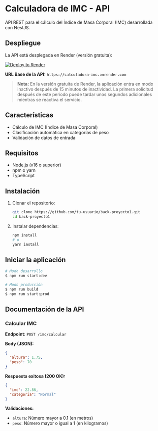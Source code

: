 # Calculadora de IMC - API

API REST para el cálculo del Índice de Masa Corporal (IMC) desarrollada con NestJS.

## Despliegue

La API está desplegada en Render (versión gratuita):

[![Deploy to Render](https://render.com/images/deploy-to-render-button.svg)](https://render.com/deploy?repo=https://github.com/tu-usuario/back-proyecto1)

**URL Base de la API:** `https://calculadora-imc.onrender.com`

> **Nota:** En la versión gratuita de Render, la aplicación entra en modo inactivo después de 15 minutos de inactividad. La primera solicitud después de este período puede tardar unos segundos adicionales mientras se reactiva el servicio.

## Características

- Cálculo de IMC (Índice de Masa Corporal)
- Clasificación automática en categorías de peso
- Validación de datos de entrada

## Requisitos

- Node.js (v16 o superior)
- npm o yarn
- TypeScript

## Instalación

1. Clonar el repositorio:
   ```bash
   git clone https://github.com/tu-usuario/back-proyecto1.git
   cd back-proyecto1
   ```

2. Instalar dependencias:
   ```bash
   npm install
   # o
   yarn install
   ```

## Iniciar la aplicación

```bash
# Modo desarrollo
$ npm run start:dev

# Modo producción
$ npm run build
$ npm run start:prod
```

## Documentación de la API

### Calcular IMC

**Endpoint:** `POST /imc/calcular`

**Body (JSON):**
```json
{
  "altura": 1.75,
  "peso": 70
}
```

**Respuesta exitosa (200 OK):**
```json
{
  "imc": 22.86,
  "categoria": "Normal"
}
```

**Validaciones:**
- `altura`: Número mayor a 0.1 (en metros)
- `peso`: Número mayor o igual a 1 (en kilogramos)

